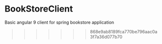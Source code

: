 # BookStoreClient
Basic angular 9 client for spring bookstore application
>>>>>>> 868e9ab8189fca770be796aac0a3f7a36d077b70
